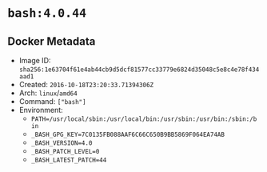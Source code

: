 # `bash:4.0.44`

## Docker Metadata

- Image ID: `sha256:1e63704f61e4ab44cb9d5dcf81577cc33779e6824d35048c5e8c4e78f434aad1`
- Created: `2016-10-18T23:20:33.71394306Z`
- Arch: `linux`/`amd64`
- Command: `["bash"]`
- Environment:
  - `PATH=/usr/local/sbin:/usr/local/bin:/usr/sbin:/usr/bin:/sbin:/bin`
  - `_BASH_GPG_KEY=7C0135FB088AAF6C66C650B9BB5869F064EA74AB`
  - `_BASH_VERSION=4.0`
  - `_BASH_PATCH_LEVEL=0`
  - `_BASH_LATEST_PATCH=44`
